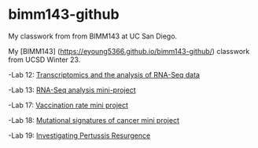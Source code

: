 # bimm143-github
My classwork from from BIMM143 at UC San Diego.

My [BIMM143] (https://eyoung5366.github.io/bimm143-github/) classwork from UCSD Winter 23.

-Lab 12: [Transcriptomics and the analysis of RNA-Seq data](https://github.com/eyoung5366/bimm143-github/blob/main/Lab%2012-143/Lab%2012-143.Rmd)

-Lab 13: [RNA-Seq analysis mini-project](https://github.com/eyoung5366/bimm143-github/blob/main/Lab%2013-143/Lab%2013-143.Rmd)

-Lab 17: [Vaccination rate mini project](https://github.com/eyoung5366/bimm143-github/blob/main/Lab-17-143/Lab-17-MiniAssn.Rmd)

-Lab 18: [Mutational signatures of cancer mini project](https://github.com/eyoung5366/bimm143-github/blob/main/Lab-18-MiniAssn/Lab-18-MiniAssn.Rmd)

-Lab 19: [Investigating Pertussis Resurgence](https://github.com/eyoung5366/bimm143-github/blob/main/lab-19-143/lab-19-143.Rmd)